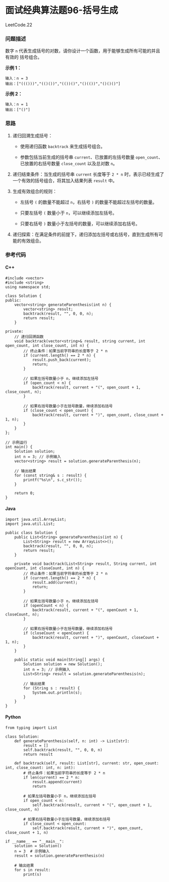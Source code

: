 # 面试经典算法题96-括号生成

LeetCode.22

### 问题描述

数字 `n` 代表生成括号的对数，请你设计一个函数，用于能够生成所有可能的并且 有效的 括号组合。

**示例 1：**

```
输入：n = 3
输出：["((()))","(()())","(())()","()(())","()()()"]
```

**示例 2：**

```
输入：n = 1
输出：["()"]
```

### 思路

1. 递归回溯生成括号：

   - 使用递归函数 `backtrack` 来生成括号组合。

   - 参数包括当前生成的括号串 `current`、已放置的左括号数量 `open_count`、已放置的右括号数量 `close_count` 以及总对数 `n`。

2. 递归结束条件：当生成的括号串 `current` 长度等于 `2 * n` 时，表示已经生成了一个有效的括号组合，将其加入结果列表 `result` 中。

3. 生成有效组合的规则：

   - 左括号 `(` 的数量不能超过 `n`，右括号 `)` 的数量不能超过左括号的数量。

   - 只要左括号 `(` 数量小于 `n`，可以继续添加左括号。

   - 只要右括号 `)` 数量小于左括号的数量，可以继续添加右括号。

4. 递归探索：在满足条件的前提下，递归添加左括号或右括号，直到生成所有可能的有效组合。

### 参考代码

#### C++

```
#include <vector>
#include <string>
using namespace std;

class Solution {
public:
    vector<string> generateParenthesis(int n) {
        vector<string> result;
        backtrack(result, "", 0, 0, n);
        return result;
    }

private:
    // 递归回溯函数
    void backtrack(vector<string>& result, string current, int open_count, int close_count, int n) {
        // 终止条件：如果当前字符串的长度等于 2 * n
        if (current.length() == 2 * n) {
            result.push_back(current);
            return;
        }

        // 如果左括号数量小于 n，继续添加左括号
        if (open_count < n) {
            backtrack(result, current + "(", open_count + 1, close_count, n);
        }

        // 如果右括号数量小于左括号数量，继续添加右括号
        if (close_count < open_count) {
            backtrack(result, current + ")", open_count, close_count + 1, n);
        }
    }
};

// 示例运行
int main() {
    Solution solution;
    int n = 3; // 示例输入
    vector<string> result = solution.generateParenthesis(n);
    
    // 输出结果
    for (const string& s : result) {
        printf("%s\n", s.c_str());
    }

    return 0;
}
```

#### Java

```
import java.util.ArrayList;
import java.util.List;

public class Solution {
    public List<String> generateParenthesis(int n) {
        List<String> result = new ArrayList<>();
        backtrack(result, "", 0, 0, n);
        return result;
    }

    private void backtrack(List<String> result, String current, int openCount, int closeCount, int n) {
        // 终止条件：如果当前字符串的长度等于 2 * n
        if (current.length() == 2 * n) {
            result.add(current);
            return;
        }

        // 如果左括号数量小于 n，继续添加左括号
        if (openCount < n) {
            backtrack(result, current + "(", openCount + 1, closeCount, n);
        }

        // 如果右括号数量小于左括号数量，继续添加右括号
        if (closeCount < openCount) {
            backtrack(result, current + ")", openCount, closeCount + 1, n);
        }
    }

    public static void main(String[] args) {
        Solution solution = new Solution();
        int n = 3; // 示例输入
        List<String> result = solution.generateParenthesis(n);

        // 输出结果
        for (String s : result) {
            System.out.println(s);
        }
    }
}
```

#### Python

```
from typing import List

class Solution:
    def generateParenthesis(self, n: int) -> List[str]:
        result = []
        self.backtrack(result, "", 0, 0, n)
        return result

    def backtrack(self, result: List[str], current: str, open_count: int, close_count: int, n: int):
        # 终止条件：如果当前字符串的长度等于 2 * n
        if len(current) == 2 * n:
            result.append(current)
            return

        # 如果左括号数量小于 n，继续添加左括号
        if open_count < n:
            self.backtrack(result, current + "(", open_count + 1, close_count, n)

        # 如果右括号数量小于左括号数量，继续添加右括号
        if close_count < open_count:
            self.backtrack(result, current + ")", open_count, close_count + 1, n)

if __name__ == "__main__":
    solution = Solution()
    n = 3  # 示例输入
    result = solution.generateParenthesis(n)

    # 输出结果
    for s in result:
        print(s)
```

